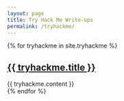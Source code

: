 ```yaml
---
layout: page
title: Try Hack Me Write-ups 
permalink: /tryhackme/
---
```


{% for tryhackme in site.tryhackme %}
  <div class="tryhackme">
    <h2><a href= "/site{{ tryhackme.url }}">{{ tryhackme.title }} </a></h2>
    {{ tryhackme.content }}
  </div>
{% endfor %}